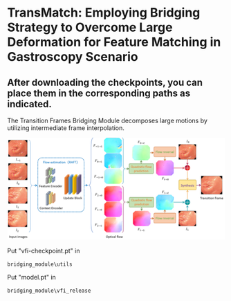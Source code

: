 # TransMatch: Employing Bridging Strategy to Overcome Large Deformation for Feature Matching in Gastroscopy Scenario

## After downloading the checkpoints, you can place them in the corresponding paths as indicated.

The Transition Frames Bridging Module decomposes large motions by utilizing intermediate frame interpolation.

![interpolate-net](/images/interpolate-net.png)

Put "vfi-checkpoint.pt" in
```
bridging_module\utils
```
Put "model.pt" in
```
bridging_module\vfi_release
```

